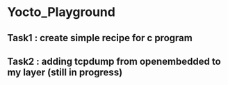 # Yocto_Playground
## Task1 : create simple recipe for c program
## Task2 : adding tcpdump from openembedded to my layer (still in progress)
